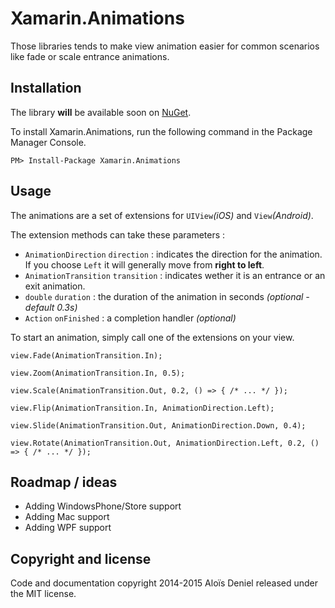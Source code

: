 # Xamarin.Animations

Those libraries tends to make view animation easier for common scenarios like fade or scale entrance animations.

## Installation

The library **will** be available soon on [NuGet](https://www.nuget.org/packages/Xamarin.Animations/).

To install Xamarin.Animations, run the following command in the Package Manager Console.

	PM> Install-Package Xamarin.Animations

## Usage

The animations are a set of extensions for `UIView`*(iOS)* and `View`*(Android)*.

The extension methods can take these parameters :

* `AnimationDirection` `direction` : indicates the direction for the animation. If you choose `Left` it will generally move from **right to left**.
* `AnimationTransition` `transition` : indicates wether it is an entrance or an exit animation.
* `double` `duration` : the duration of the animation in seconds *(optional - default 0.3s)*
* `Action` `onFinished` : a completion handler *(optional)*


To start an animation, simply call one of the extensions on your view.

	view.Fade(AnimationTransition.In);
	
	view.Zoom(AnimationTransition.In, 0.5);
	
	view.Scale(AnimationTransition.Out, 0.2, () => { /* ... */ });
	
	view.Flip(AnimationTransition.In, AnimationDirection.Left);
	
	view.Slide(AnimationTransition.Out, AnimationDirection.Down, 0.4);
	
	view.Rotate(AnimationTransition.Out, AnimationDirection.Left, 0.2, () => { /* ... */ });

## Roadmap / ideas

* Adding WindowsPhone/Store support
* Adding Mac support
* Adding WPF support

## Copyright and license

Code and documentation copyright 2014-2015 Aloïs Deniel released under the MIT license.